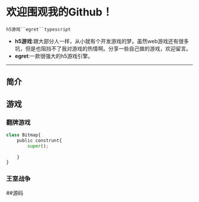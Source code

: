 # 欢迎围观我的Github！
`h5游戏``egret``typescript`

* **h5游戏**:跟大部分人一样，从小就有个开发游戏的梦。虽然web游戏还有很多坑，但是也阻挡不了我对游戏的热情啊。分享一些自己做的游戏，欢迎留言。
* **egret**:一款很强大的h5游戏引擎。

------
<link rel="stylesheet" href="http://yandex.st/highlightjs/6.2/styles/googlecode.min.css">
  
<script src="http://code.jquery.com/jquery-1.7.2.min.js"></script>
<script src="http://yandex.st/highlightjs/6.2/highlight.min.js"></script>
  
<script>hljs.initHighlightingOnLoad();</script>
<script type="text/javascript">
 $(document).ready(function(){
      $("h1,h2,h3").each(function(i,item){
        var tag = $(item).get(0).localName;
        $(item).attr("id","wow"+i);
        $("#category").append('<a class="new'+tag+'" href="#wow'+i+'">'+$(this).text()+'</a></br>');
        $(".newh1").css("margin-left",0);
        $(".newh2").css("margin-left",20);
        $(".newh3").css("margin-left",40);
      });
 });
</script>
<div id="category"></div>

## 简介
## 游戏
### 翻牌游戏
``` python
class Bitmap{
	public construnt{
		super();
		
	}
}
```
### 王室战争
##源码

